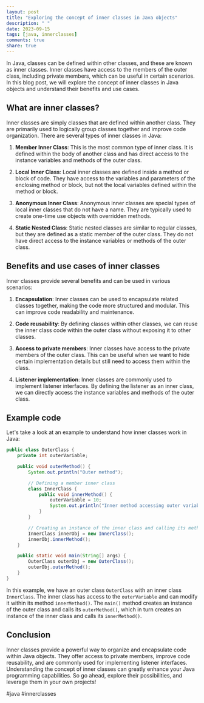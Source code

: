 ```yaml
---
layout: post
title: "Exploring the concept of inner classes in Java objects"
description: " "
date: 2023-09-15
tags: [java, innerclasses]
comments: true
share: true
---
```


In Java, classes can be defined within other classes, and these are known as inner classes. Inner classes have access to the members of the outer class, including private members, which can be useful in certain scenarios. In this blog post, we will explore the concept of inner classes in Java objects and understand their benefits and use cases.

## What are inner classes?

Inner classes are simply classes that are defined within another class. They are primarily used to logically group classes together and improve code organization. There are several types of inner classes in Java:

1. **Member Inner Class**: This is the most common type of inner class. It is defined within the body of another class and has direct access to the instance variables and methods of the outer class.

2. **Local Inner Class**: Local inner classes are defined inside a method or block of code. They have access to the variables and parameters of the enclosing method or block, but not the local variables defined within the method or block.

3. **Anonymous Inner Class**: Anonymous inner classes are special types of local inner classes that do not have a name. They are typically used to create one-time use objects with overridden methods.

4. **Static Nested Class**: Static nested classes are similar to regular classes, but they are defined as a static member of the outer class. They do not have direct access to the instance variables or methods of the outer class.

## Benefits and use cases of inner classes

Inner classes provide several benefits and can be used in various scenarios:

1. **Encapsulation**: Inner classes can be used to encapsulate related classes together, making the code more structured and modular. This can improve code readability and maintenance.

2. **Code reusability**: By defining classes within other classes, we can reuse the inner class code within the outer class without exposing it to other classes.

3. **Access to private members**: Inner classes have access to the private members of the outer class. This can be useful when we want to hide certain implementation details but still need to access them within the class.

4. **Listener implementation**: Inner classes are commonly used to implement listener interfaces. By defining the listener as an inner class, we can directly access the instance variables and methods of the outer class.

## Example code

Let's take a look at an example to understand how inner classes work in Java:

```java
public class OuterClass {
    private int outerVariable;

    public void outerMethod() {
        System.out.println("Outer method");

        // Defining a member inner class
        class InnerClass {
            public void innerMethod() {
                outerVariable = 10;
                System.out.println("Inner method accessing outer variable: " + outerVariable);
            }
        }

        // Creating an instance of the inner class and calling its method
        InnerClass innerObj = new InnerClass();
        innerObj.innerMethod();
    }

    public static void main(String[] args) {
        OuterClass outerObj = new OuterClass();
        outerObj.outerMethod();
    }
}
```

In this example, we have an outer class `OuterClass` with an inner class `InnerClass`. The inner class has access to the `outerVariable` and can modify it within its method `innerMethod()`. The `main()` method creates an instance of the outer class and calls its `outerMethod()`, which in turn creates an instance of the inner class and calls its `innerMethod()`.

## Conclusion

Inner classes provide a powerful way to organize and encapsulate code within Java objects. They offer access to private members, improve code reusability, and are commonly used for implementing listener interfaces. Understanding the concept of inner classes can greatly enhance your Java programming capabilities. So go ahead, explore their possibilities, and leverage them in your own projects!

#java #innerclasses